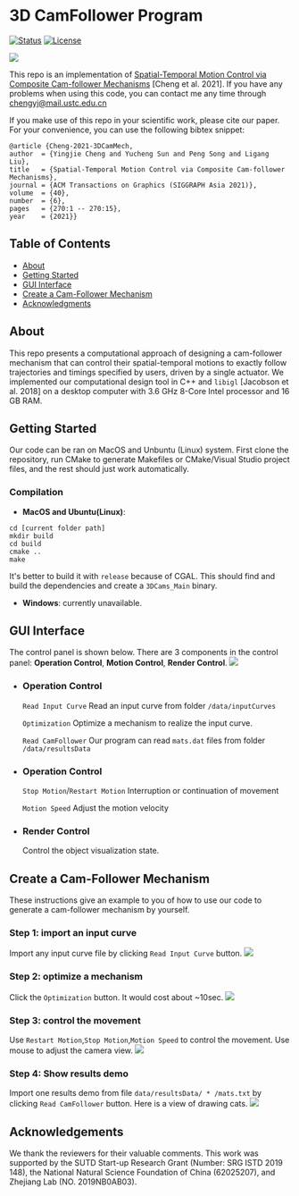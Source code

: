 # 3D CamFollower Program

[![Status](https://img.shields.io/badge/status-active-success.svg)]()
[![License](https://img.shields.io/badge/license-MIT-blue.svg)](/LICENSE)

![](https://github.com/chengcno/3DCamFollower/blob/main/doc/table.png)

This repo is an implementation of [Spatial-Temporal Motion Control via Composite Cam-follower Mechanisms](https://sutd-cgl.github.io/supp/Publication/projects/2021-SIGAsia-3DCamMech/index.html) [Cheng et al. 2021].
If you have any problems when using this code, you can contact me any time through chengyj@mail.ustc.edu.cn

If you make use of this repo in your scientific work, please cite our paper. For your convenience,
you can use the following bibtex snippet:

    @article {Cheng-2021-3DCamMech,
    author  = {Yingjie Cheng and Yucheng Sun and Peng Song and Ligang Liu},
    title   = {Spatial-Temporal Motion Control via Composite Cam-follower Mechanisms},
    journal = {ACM Transactions on Graphics (SIGGRAPH Asia 2021)},
    volume  = {40},
    number  = {6},
    pages   = {270:1 -- 270:15},
    year    = {2021}}

## Table of Contents
- [About](#about)
- [Getting Started](#getting_started)
- [GUI Interface](#usage)
- [Create a Cam-Follower Mechanism](#create_mech)
- [Acknowledgments](#acknowledgement)

## About <a name = "about"></a>
This repo presents a computational approach of designing a cam-follower mechanism that can control their spatial-temporal motions to exactly follow trajectories and timings specified by users, driven by a single actuator.
We implemented our computational design tool in C++ and `libigl` [Jacobson et al. 2018] on a desktop computer with 3.6 GHz 8-Core Intel processor and 16 GB RAM.

## Getting Started <a name = "getting_started"></a>
Our code can be ran on MacOS and Unbuntu (Linux) system. First clone the repository, run CMake to generate Makefiles or CMake/Visual Studio project files, and the rest should just work automatically.


### Compilation

- **MacOS and Ubuntu(Linux)**:

```
cd [current folder path]
mkdir build
cd build
cmake ..
make
```
It's better to build it with `release` because of CGAL.
This should find and build the dependencies and create a `3DCams_Main` binary.

- **Windows**: currently unavailable.


## GUI Interface <a name = "usage"></a>
The control panel is shown below. There are 3 components in the control panel: 
**Operation Control**, **Motion Control**, **Render Control**.
![](https://github.com/chengcno/3DCamFollower/blob/main/doc/UI.png)

- ### Operation Control

  `Read Input Curve`  Read an input curve from folder `/data/inputCurves`

  `Optimization` Optimize a mechanism to realize the input curve.

  `Read CamFollower` Our program can read `mats.dat` files from folder `/data/resultsData`

- ### Operation Control

  `Stop Motion`/`Restart Motion` Interruption or continuation of movement

  `Motion Speed` Adjust the motion velocity

- ### Render Control
  Control the object visualization state.

## Create a Cam-Follower Mechanism <a name = "create_mech"></a>
These instructions give an example to you of how to use our code to generate a cam-follower mechanism by yourself.

### Step 1: import an input curve
Import any input curve file by clicking `Read Input Curve` button.
![](https://github.com/chengcno/3DCamFollower/blob/main/doc/inputCurve.png)

### Step 2: optimize a mechanism 
Click the `Optimization` button. It would cost about ~10sec.
![](https://github.com/chengcno/3DCamFollower/blob/main/doc/optModel.png)

### Step 3: control the movement
Use `Restart Motion`,`Stop Motion`,`Motion Speed` to control the movement. Use mouse to adjust the camera view.
![](https://github.com/chengcno/3DCamFollower/blob/main/doc/motion.png)

### Step 4: Show results demo
Import one results demo from file `data/resultsData/ * /mats.txt` by clicking `Read CamFollower` button.
Here is a view of drawing cats.
![](https://github.com/chengcno/3DCamFollower/blob/main/doc/cats.png)


## Acknowledgements <a name = "acknowledgement"></a>
We thank the reviewers for their valuable comments. 
This work was supported by the SUTD Start-up Research Grant (Number: SRG ISTD 2019 148), 
the National Natural Science Foundation of China (62025207), and Zhejiang Lab (NO. 2019NB0AB03).

